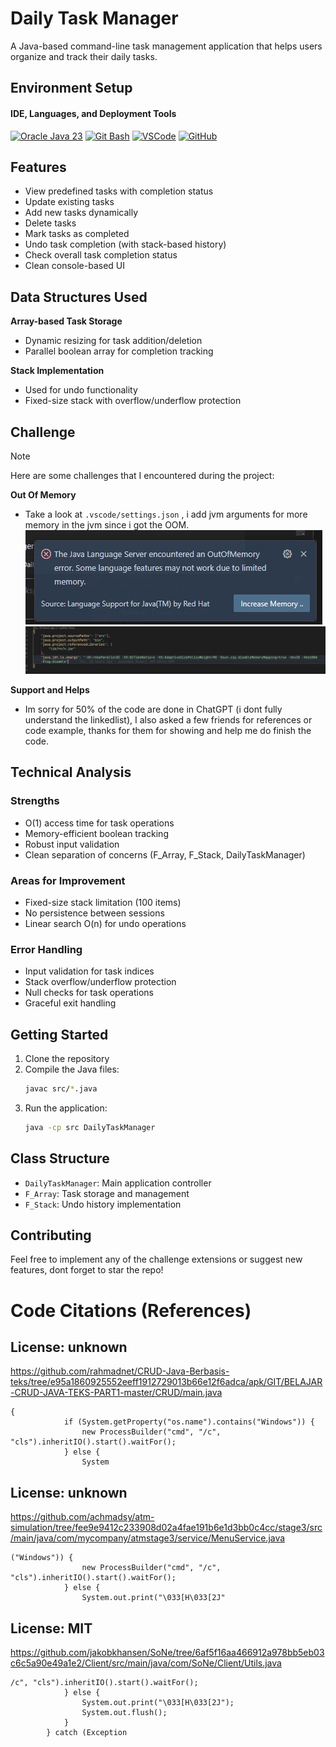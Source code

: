 # Daily Task Manager
 A Java-based command-line task management application that helps users organize and track their daily tasks.

## Environment Setup
#### IDE, Languages, and Deployment Tools
  [![Oracle Java 23](https://img.shields.io/badge/Oracle%20Java%2023-ED8B00?style=flat&logo=openjdk&logoColor=white)](https://www.oracle.com/java/)
  [![Git Bash](https://img.shields.io/badge/Gitbash%20--f14e32?logo=git)](https://git-scm.com/downloads)
  [![VSCode](https://img.shields.io/badge/VSCode-0086d1?style=flat&logo=internetcomputer&logoColor=white)](https://code.visualstudio.com/download) 
  [![GitHub](https://img.shields.io/badge/GitHub%20-ts?logo=github&logoColor=black&labelColor=white&color=54a5e3)](https://github.com)
  

## Features
- View predefined tasks with completion status
- Update existing tasks
- Add new tasks dynamically
- Delete tasks
- Mark tasks as completed
- Undo task completion (with stack-based history)
- Check overall task completion status
- Clean console-based UI

## Data Structures Used
 **Array-based Task Storage**
   - Dynamic resizing for task addition/deletion
   - Parallel boolean array for completion tracking

 **Stack Implementation**
   - Used for undo functionality
   - Fixed-size stack with overflow/underflow protection

## Challenge 
 > [!NOTE]  
 > Here are some challenges that I encountered during the project:

**Out Of Memory**
- Take a look at ```.vscode/settings.json``` , i add jvm arguments for more memory in the jvm since i got the OOM.
    ![IMG](https://github.com/rifk7s/DailyTaskManager_.Java/blob/main/images/OOM_ERROR.jpg?raw=true)
    ![IMG](https://github.com/rifk7s/DailyTaskManager_.Java/blob/main/images/OOM.jpg?raw=true)

**Support and Helps**
- Im sorry for 50% of the code are done in ChatGPT (i dont fully understand the linkedlist), I also asked a few friends for references or code example, thanks for them for showing and help me do finish the code.


## Technical Analysis
### Strengths
- O(1) access time for task operations
- Memory-efficient boolean tracking
- Robust input validation
- Clean separation of concerns (F_Array, F_Stack, DailyTaskManager)
### Areas for Improvement
- Fixed-size stack limitation (100 items)
- No persistence between sessions
- Linear search O(n) for undo operations

### Error Handling
- Input validation for task indices
- Stack overflow/underflow protection
- Null checks for task operations
- Graceful exit handling


## Getting Started
1. Clone the repository
2. Compile the Java files:
   ```bash
   javac src/*.java
   ```
3. Run the application:
   ```bash
   java -cp src DailyTaskManager
   ```
## Class Structure

- `DailyTaskManager`: Main application controller
- `F_Array`: Task storage and management
- `F_Stack`: Undo history implementation

## Contributing

Feel free to implement any of the challenge extensions or suggest new features, dont forget to star the repo!

# Code Citations (References)

## License: unknown
https://github.com/rahmadnet/CRUD-Java-Berbasis-teks/tree/e95a1860925552eeff1912729013b66e12f6adca/apk/GIT/BELAJAR-CRUD-JAVA-TEKS-PART1-master/CRUD/main.java

```
{
            if (System.getProperty("os.name").contains("Windows")) {
                new ProcessBuilder("cmd", "/c", "cls").inheritIO().start().waitFor();
            } else {
                System
```

## License: unknown
https://github.com/achmadsy/atm-simulation/tree/fee9e9412c233908d02a4fae191b6e1d3bb0c4cc/stage3/src/main/java/com/mycompany/atmstage3/service/MenuService.java

```
("Windows")) {
                new ProcessBuilder("cmd", "/c", "cls").inheritIO().start().waitFor();
            } else {
                System.out.print("\033[H\033[2J"
```

## License: MIT
https://github.com/jakobkhansen/SoNe/tree/6af5f16aa466912a978bb5eb03c6c5a90e49a1e2/Client/src/main/java/com/SoNe/Client/Utils.java

```
/c", "cls").inheritIO().start().waitFor();
            } else {
                System.out.print("\033[H\033[2J");
                System.out.flush();
            }
        } catch (Exception
```

